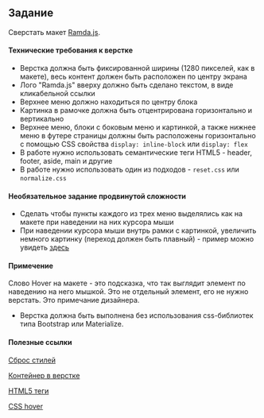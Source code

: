 ## Задание

Сверстать макет [Ramda.js](https://www.figma.com/file/E4jZxsYVuNVWMrPDjqkeBC/RamdaJS2?node-id=0%3A1).

#### Технические требования к верстке

- Верстка должна быть фиксированной ширины (1280 пикселей, как в макете), весь контент должен быть расположен по центру экрана
- Лого "Ramda.js" вверху должно быть сделано текстом, в виде кликабельной ссылки
- Верхнее меню должно находиться по центру блока
- Картинка в рамочке должна быть отцентрирована горизонтально и вертикально
- Верхнее меню, блоки с боковым меню и картинкой, а также нижнее меню в футере страницы должны быть расположены горизонтально с помощью CSS свойства `display: inline-block` или `display: flex`
- В работе нужно использовать семантические теги HTML5 - header, footer, aside, main и другие
- В работе нужно использовать один из подходов - `reset.css` или `normalize.css` 

#### Необязательное задание продвинутой сложности

- Сделать чтобы пункты каждого из трех меню выделялись как на макете при наведении на них курсора мыши
- При наведении курсора мыши внутрь рамки с картинкой, увеличить немного картинку (переход должен быть плавный) - пример можно увидеть [здесь](image_scale.gif)

#### Примечение
Слово Hover на макете - это подсказка, что так выглядит элемент по наведению на него мышкой. Это не отдельный элемент, его не нужно верстать. Это примечание дизайнера.
- Верстка должна быть выполнена без использования css-библиотек типа Bootstrap или Materialize.

#### Полезные ссылки

[Сброс стилей](https://dan-it.gitlab.io/fe-book/programming_essentials/html_css/lesson4_reset_inline-block/reset_css.html)

[Контейнер в верстке](https://dan-it.gitlab.io/fe-book/programming_essentials/html_css/lesson4_reset_inline-block/container.html)

[HTML5 теги](https://dan-it.gitlab.io/fe-book/programming_essentials/html_css/lesson10_tables_html5_css3/html5.html)

[CSS hover](https://developer.mozilla.org/ru/docs/Web/CSS/:hover)
